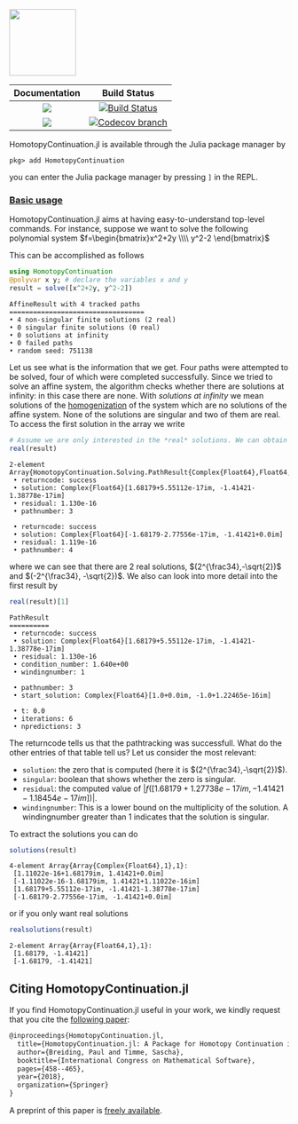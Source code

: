 <img src="https://i.imgur.com/8ycOn14.png" height="120">

| **Documentation** | **Build Status** |
|:-----------------:|:----------------:|
| [![][docs-stable-img]][docs-stable-url] | [![Build Status][build-img]][build-url] |
| [![][docs-dev-img]][docs-dev-url] | [![Codecov branch][codecov-img]][codecov-url]|

HomotopyContinuation.jl is available through the Julia package manager by


```julia-repl
pkg> add HomotopyContinuation
```


you can enter the Julia package manager by pressing `]` in the REPL.


<h3 class="section-head" id="h-basic-usage"><a href="#h-basic-usage">Basic usage</a></h3> HomotopyContinuation.jl aims at having easy-to-understand top-level commands. For instance, suppose we want to solve the following polynomial system $f=\begin{bmatrix}x^2+2y \\\\ y^2-2 \end{bmatrix}$


This can be accomplished as follows


```julia
using HomotopyContinuation
@polyvar x y; # declare the variables x and y
result = solve([x^2+2y, y^2-2])
```

```
AffineResult with 4 tracked paths
==================================
• 4 non-singular finite solutions (2 real)
• 0 singular finite solutions (0 real)
• 0 solutions at infinity
• 0 failed paths
• random seed: 751138
```


Let us see what is the information that we get. Four paths were attempted to be solved, four of which were completed successfully. Since we tried to solve an affine system, the algorithm checks whether there are solutions at infinity: in this case there are none. With *solutions at infinity* we mean solutions of the [homogenization](https://en.wikipedia.org/wiki/Homogeneous_polynomial#Homogenization) of the system which are no solutions of the affine system. None of the solutions are singular and two of them are real. To access the first solution in the array we write


```julia
# Assume we are only interested in the *real* solutions. We can obtain these by
real(result)
```

```
2-element Array{HomotopyContinuation.Solving.PathResult{Complex{Float64},Float64,Complex{Float64}},1}:
 • returncode: success
 • solution: Complex{Float64}[1.68179+5.55112e-17im, -1.41421-1.38778e-17im]
 • residual: 1.130e-16
 • pathnumber: 3

 • returncode: success
 • solution: Complex{Float64}[-1.68179-2.77556e-17im, -1.41421+0.0im]
 • residual: 1.119e-16
 • pathnumber: 4
```


where we can see that there are 2 real solutions, $(2^{\frac34},-\sqrt{2})$ and $(-2^{\frac34}, -\sqrt{2})$. We also can look into more detail into the first result by


```julia
real(result)[1]
```

```
PathResult
==========
 • returncode: success
 • solution: Complex{Float64}[1.68179+5.55112e-17im, -1.41421-1.38778e-17im]
 • residual: 1.130e-16
 • condition_number: 1.640e+00
 • windingnumber: 1

 • pathnumber: 3
 • start_solution: Complex{Float64}[1.0+0.0im, -1.0+1.22465e-16im]

 • t: 0.0
 • iterations: 6
 • npredictions: 3
```


The returncode tells us that the pathtracking was successfull. What do the other entries of that table tell us? Let us consider the most relevant:


  * `solution`: the zero that is computed (here it is $(2^{\frac34},-\sqrt{2})$).
  * `singular`: boolean that shows whether the zero is singular.
  * `residual`: the computed value of $|f([1.68179+1.27738e-17im, -1.41421-1.18454e-17im])|$.
  * `windingnumber`: This is a lower bound on the multiplicity of the solution. A windingnumber greater than 1 indicates that the solution is singular.


To extract the solutions you can do


```julia
solutions(result)
```

```
4-element Array{Array{Complex{Float64},1},1}:
 [1.11022e-16+1.68179im, 1.41421+0.0im]
 [-1.11022e-16-1.68179im, 1.41421+1.11022e-16im]
 [1.68179+5.55112e-17im, -1.41421-1.38778e-17im]
 [-1.68179-2.77556e-17im, -1.41421+0.0im]
```


or if you only want real solutions


```julia
realsolutions(result)
```

```
2-element Array{Array{Float64,1},1}:
 [1.68179, -1.41421]
 [-1.68179, -1.41421]
```



## Citing HomotopyContinuation.jl
If you find HomotopyContinuation.jl useful in your work, we kindly request that you cite the [following paper](https://link.springer.com/chapter/10.1007/978-3-319-96418-8_54):

```latex
@inproceedings{HomotopyContinuation.jl,
  title={HomotopyContinuation.jl: A Package for Homotopy Continuation in Julia},
  author={Breiding, Paul and Timme, Sascha},
  booktitle={International Congress on Mathematical Software},
  pages={458--465},
  year={2018},
  organization={Springer}
}
```

A preprint of this paper is [freely available](https://arxiv.org/abs/1711.10911).

[docs-stable-img]: https://img.shields.io/badge/docs-stable-blue.svg
[docs-dev-img]: https://img.shields.io/badge/docs-dev-blue.svg
[docs-stable-url]: https://www.juliahomotopycontinuation.org/HomotopyContinuation.jl/stable
[docs-dev-url]: https://www.juliahomotopycontinuation.org/HomotopyContinuation.jl/dev

[build-img]: https://travis-ci.org/JuliaHomotopyContinuation/HomotopyContinuation.jl.svg?branch=master
[build-url]: https://travis-ci.org/JuliaHomotopyContinuation/HomotopyContinuation.jl
[codecov-img]: https://codecov.io/gh/juliahomotopycontinuation/HomotopyContinuation.jl/branch/master/graph/badge.svg
[codecov-url]: https://codecov.io/gh/juliahomotopycontinuation/HomotopyContinuation.jl
